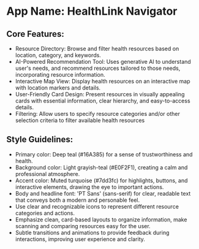 # **App Name**: HealthLink Navigator

## Core Features:

- Resource Directory: Browse and filter health resources based on location, category, and keywords.
- AI-Powered Recommendation Tool: Uses generative AI to understand user's needs, and recommend resources tailored to those needs, incorporating resource information.
- Interactive Map View: Display health resources on an interactive map with location markers and details.
- User-Friendly Card Design: Present resources in visually appealing cards with essential information, clear hierarchy, and easy-to-access details.
- Filtering: Allow users to specify resource categories and/or other selection criteria to filter available health resources

## Style Guidelines:

- Primary color: Deep teal (#16A385) for a sense of trustworthiness and health.
- Background color: Light grayish-teal (#E0F2F1), creating a calm and professional atmosphere.
- Accent color: Muted turquoise (#7dd3fc) for highlights, buttons, and interactive elements, drawing the eye to important actions.
- Body and headline font: 'PT Sans' (sans-serif) for clear, readable text that conveys both a modern and personable feel.
- Use clear and recognizable icons to represent different resource categories and actions.
- Emphasize clean, card-based layouts to organize information, make scanning and comparing resources easy for the user.
- Subtle transitions and animations to provide feedback during interactions, improving user experience and clarity.